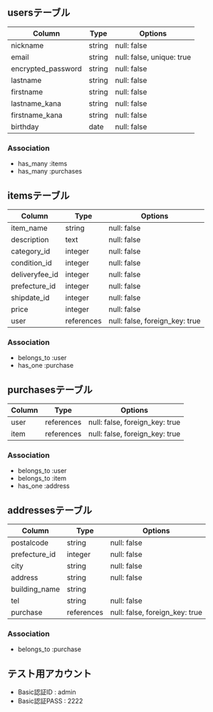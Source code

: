 
## usersテーブル

| Column              | Type       | Options                        |
| ------------------- | ---------- | ------------------------------ |
| nickname            | string     | null: false                    |
| email               | string     | null: false, unique: true      |
| encrypted_password  | string     | null: false                    |
| lastname            | string     | null: false                    |
| firstname           | string     | null: false                    |
| lastname_kana       | string     | null: false                    |
| firstname_kana      | string     | null: false                    |
| birthday            | date       | null: false                    |


### Association
- has_many :items
- has_many :purchases 

## itemsテーブル

| Column              | Type       | Options                        |
| ------------------- | ---------- | ------------------------------ |
| item_name           | string     | null: false                    |
| description         | text       | null: false                    |
| category_id         | integer    | null: false                    |
| condition_id        | integer    | null: false                    |
| deliveryfee_id      | integer    | null: false                    |
| prefecture_id       | integer    | null: false                    |
| shipdate_id         | integer    | null: false                    |
| price               | integer    | null: false                    |
| user                | references | null: false, foreign_key: true |

### Association
- belongs_to :user
- has_one :purchase


## purchasesテーブル

| Column              | Type       | Options                        |
| ------------------- | ---------- | ------------------------------ |
| user                | references | null: false, foreign_key: true |
| item                | references | null: false, foreign_key: true |


### Association
- belongs_to :user
- belongs_to :item
- has_one :address


## addressesテーブル

| Column              | Type       | Options                        |
| ------------------- | ---------- | ------------------------------ |
| postalcode          | string     | null: false                    |
| prefecture_id       | integer    | null: false                    |
| city                | string     | null: false                    |
| address             | string     | null: false                    |
| building_name       | string     |                                |
| tel                 | string     | null: false                    |
| purchase            | references | null: false, foreign_key: true |


### Association
- belongs_to :purchase






## テスト用アカウント
- Basic認証ID : admin
- Basic認証PASS : 2222
